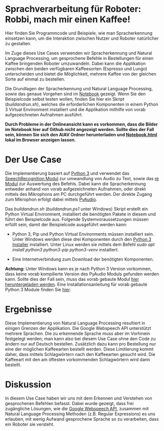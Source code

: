 # Sprachverarbeitung für Roboter: Robbi, mach mir einen Kaffee!

Hier finden Sie Programmcode und Beispiele, wie man Spracherkennung einsetzen kann, um die Interaktion zwischen Nutzer und Roboter natürlicher zu gestalten.

Im Zuge dieses Use Cases verwenden wir Spracherkennung und Natural Language Processing, um gesprochene Befehle in Bestellungen für einen Kaffee bringenden Roboter umzuwandeln. Dabei kann die Applikation zwischen den beiden verfügbaren Kaffeesorten (Espresso und Lungo) unterscheiden und bietet die Möglichkeit, mehrere Kaffee von der gleichen Sorte auf einmal zu bestellen.

Die Grundlagen der Spracherkennung und Natural Language Processing, sowie das genaue Vorgehen sind im [Notebook](./Notebook.ipynb) gezeigt. Wenn Sie den Beispielcode selbst testen wollen, finden Sie hier ein Skript (*buildandrun.sh*), welches die erforderlichen Komponenten in einem Python 3 Virtual Environment installiert und die Applikation mithilfe von vorab aufgezeichneten Aufnahmen ausführt.

__Durch Probleme in der Onlineansicht kann es vorkommen, dass die Bilder im Notebook hier auf Github nicht angezeigt werden. Sollte dies der Fall sein, können Sie sich den AIAV Ordner herunterladen und [Notebook.html](Notebook.html) lokal im Browser anzeigen lassen.__


# Der Use Case

Die Implementierung basiert auf [Python 3](https://docs.python.org/3/) und verwendet das [SpeechRecognition Modul](https://pypi.org/project/SpeechRecognition/) zur umwandlung von Audio zu Text, sowie das [re Modul](https://docs.python.org/3/library/re.html) zur Auswertung des Befehls. Dabei kann die Spracherkennung entweder anhand von vorab aufgezeichneten Aufnahmen, oder direkt mittels des Mikrophons am PC durchgeführt werden. Der direkte Zugang zum Mikrophon erfolgt dabei mittels [PyAudio](https://pypi.org/project/PyAudio/). 

Das *buildandrun.sh* (*buildandrun.ps1* unter Windows) Skript erstellt ein Python Virtual Environment, installiert die benötigten Pakete in diesem und führt den Beispielcode aus. Folgende Systemvoraussetzungen müssen erfüllt sein, damit der Beispielcode ausgeführt werden kann:

- Python 3, Pip und Python Virtual Environments müssen installiert sein. Unter Windows werden diese drei Komponenten durch den [Python 3 Installer](https://www.python.org/downloads/windows/) installiert. Unter Linux werden sie mittels dem Befehl *sudo apt install python3 python3-pip python3-venv* installiert.

- Eine Internetverbindung zum Download der benötigten Komponenten.

__Achtung:__
Unter Windows kann es je nach Python 3 Version vorkommen, dass keine vorab kompilierte Version des PyAudio Moduls gefunden werden kann. Sollte dies der Fall sein, muss das vorab gebaute Modul [hier heruntergeladen werden](https://www.lfd.uci.edu/~gohlke/pythonlibs/#pyaudio). Eine Installationsanleitung für vorab gebaute Python 3 Module finden Sie [hier](https://stackoverflow.com/a/52284344/4999991).


# Ergebnisse

Diese Implementierung von Natural Language Processing resultiert in einigen Grenzen der Applikation. Die Google Webspeech API unterstützt mehrere Sprachen. Die zu erkennende Sprache muss aber im Vorhinein festgelegt werden; man kann also bei diesem Use Case ohne den Code zu ändern nur auf Deutsch bestellen. Zusätzlich dazu kann pro Bestellung nur eine der möglichen Kaffeearten bestellt werden. Diese Limitierung kommt daher, dass mittels Schlagwörtern nach den Kaffeearten gesucht wird. Die Kaffeeart mit den am öftesten vorkommenden Schlagwörtern wird dann bestellt.


# Diskussion

In diesem Use Case haben wir uns mit dem Erkennen und Verstehen von gesprochenen Befehlen befasst. Dabei wurde gezeigt, dass frei zugängliche Lösungen, wie die [Google Webspeech API](https://cloud.google.com/speech-to-text#section-3), zusammen mit Natural Language Processing Methoden (z.B. Regular Expressions) es uns erlauben, mit wenig Aufwand gesprochene Sprache so zu verarbeiten, dass ein Roboter sie versteht.

